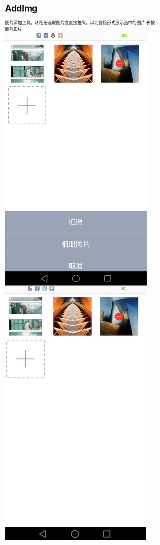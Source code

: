 # AddImg
图片添加工具，从相册选取图片或直接拍照，以九宫格形式展示选中的图片
长按删除图片
![图片选择](https://github.com/zhaohuiyuliang/AddImg/blob/master/static/001.png)
![图片选择](https://github.com/zhaohuiyuliang/AddImg/blob/master/static/002.png)
